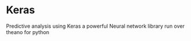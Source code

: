 # Keras
Predictive analysis using Keras a powerful Neural network library run over theano for python 

